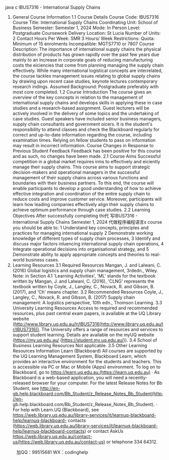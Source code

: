 java c
IBUS7316 - International Supply Chains 
1. General Course   Information 
1.1 Course   Details 
Course Code:   IBUS7316
Course Title:   International Supply Chains
Coordinating Unit: School of Business
Semester: Semester 1, 2024
Mode:   In   Person
Level: Postgraduate Coursework
Delivery Location: St   Lucia
Number of Units: 2
Contact Hours Per Week: SMR 3   Hours/ Week
Restrictions: Quota: Minimum of 15 enrolments
Incompatible: MGTS7710 or 7807
Course Description: The importance of international supply chains  the physical distribution of   products   has   grown   rapidly over the   past few years   due mainly to an increase in corporate goals of reducing manufacturing costs    the eiciencies that come from   planning    managing the supply chain effectively. While many international logistical concepts are interrelated, the course tackles management   issues   relating to   global   supply chains   by drawing upon recent case studies, keynote lectures      contemporary   research indings. 
Assumed Background: Postgraduate preferably with most core completed.
1.2 Course   Introduction 
The course gives an overview of the key concepts in relation to the management   of   international   supply   chains   and   develops   skills   in   applying these   in   case studies and a research-based assignment. Guest lecturers will   be actively   involved   in the   delivery of   some topics   and the   undertaking of case studies. Guest speakers have included senior business managers, supply   chain   consultants   and   government   oicers.
It is the student's responsibility to attend classes and check the Blackboard regularly for correct   and   up-to-date   information   regarding the course,   including examination times. Relying on fellow students to pass on information may result   in   incorrect   information.
Course Changes in Response to Previous Student Feedback
Feedback has been positive for this course and as such,   no   changes   have   been   made.
2.1 Course Aims 
Successful   competition   in   a   global   market   requires   irms   to   effectively   and   eiciently   manage   their   supply   chains. This   course   aims   to   support
strategic decision-makers and operational managers in the successful management of their supply chains across various functions and   boundaries   with their business partners.
To this end, the course will enable participants to develop a good understanding of how to achieve effective   integration and coordination   of the entire   supply chain to reduce costs and improve customer service. Moreover,   participants will   learn   how   leading companies effectively   align their   supply
chains to achieve optimum performance through case studies.
2.2 Learning Objectives 
After successfully completing thi代 写IBUS7316 - International Supply Chains Semester 1, 2024
代做程序编程语言s course you should be able to:
1                   Understand key concepts, principles and   practices for   managing   international   supply
2                   Demonstrate working knowledge of different types of supply chain processes,
3                   Identify and discuss major factors inluencing international   supply   chain   operations,
4                   Integrate operational decisions into organisational strategy,   and
5                   Demonstrate ability to apply appropriate concepts and theories to real-world business   cases.
3. Learning   Resources 
3.1 Required   Resources 
Mangan, J. and Lalwani, C. (2016) Global   logistics and   supply   chain   management,   3rdedn., Wiley.
Note: in Section 4.1 'Learning Activities', 'ML' stands for the textbook written by Mangan, J.   and   Lalwani,   C.   (2016),   'CLNG'   represents the textbook   written by Coyle, J., Langley, C.,   Novack,   R.   and   Gibson,   B.   (2017),   and   'Ch'   means chapter.
3.2 Recommended Resources 
Coyle, J.,   Langley, C.,   Novack,   R. and Gibson,   B. (2017) Supply chain   management: A   logistics   perspective,   10th   edn., Thomson   Learning.
3.3 University Learning   Resources 
Access to required and recommended resources, plus   past central exam   papers,   is   available   at the   UQ   Library website (http://www.library.uq.edu.au/lr/IBUS7316(http://www.library.uq.edu.au/lr/IBUS7316)).
The University offers a range of resources and services to support   student   learning.   Details   are   available on the   myUQ website   (https://my.uq.edu.au/ (https://student.my.uq.edu.au/)).
3.4 School of Business Learning   Resources 
Not applicable.
3.5 Other Learning Resources      Information 
Learn (Blackboard)
All courses are supported by the UQ Learning   Management System,   Blackboard   Learn, which   provides an   interactive   environment   for the   students   and   teachers. This is accessible via PC or Mac or   Mobile (Apps)   environment.
To log on to Blackboard, go to https://learn.uq.edu.au.(https://learn.uq.edu.au) 
· As Blackboard is a web-based application, you will need a   recently-released   browser for your computer.   For the   latest   Release   Notes for   Bb
Student, see http://en-gb.help.blackboard.com/Bb_Student/z_Release_Notes_Bb_Student(http://en- gb.help.blackboard.com/Bb_Student/z_Release_Notes_Bb_Student).
· For help with Learn.UQ (Blackboard), see https://web.library.uq.edu.au/library-services/it/learnuq-blackboard-help/learnuq-blackboard- contacts (https://web.library.uq.edu.au/library-services/it/learnuq-blackboard-help/learnuq-blackboard-contacts) or contact AskUs
https://web.library.uq.edu.au/contact-us(https://web.library.uq.edu.au/contact-us) or telephone 334 64312.



         
加QQ：99515681  WX：codinghelp
